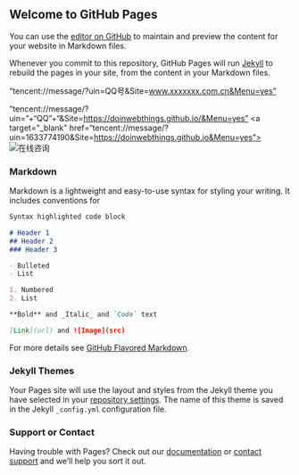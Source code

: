 ## Welcome to GitHub Pages

You can use the [editor on GitHub](https://github.com/doinwebthings/doinwebthings.github.io/edit/master/README.md) to maintain and preview the content for your website in Markdown files.

Whenever you commit to this repository, GitHub Pages will run [Jekyll](https://jekyllrb.com/) to rebuild the pages in your site, from the content in your Markdown files.

“tencent://message/?uin=QQ号&Site=www.xxxxxxx.com.cn&Menu=yes”

“tencent://message/?uin=”+“QQ”+“&Site=https://doinwebthings.github.io/&Menu=yes”
<a target="_blank" href=“tencent://message/?uin=1633774190&Site=https://doinwebthings.github.io&Menu=yes”><img border="0" src="http://wpa.qq.com/pa?p=2::52" alt="在线咨询" title="在线咨询"/></a>
### Markdown

Markdown is a lightweight and easy-to-use syntax for styling your writing. It includes conventions for

```markdown
Syntax highlighted code block

# Header 1
## Header 2
### Header 3

- Bulleted
- List

1. Numbered
2. List

**Bold** and _Italic_ and `Code` text

[Link](url) and ![Image](src)
```

For more details see [GitHub Flavored Markdown](https://guides.github.com/features/mastering-markdown/).

### Jekyll Themes

Your Pages site will use the layout and styles from the Jekyll theme you have selected in your [repository settings](https://github.com/doinwebthings/doinwebthings.github.io/settings). The name of this theme is saved in the Jekyll `_config.yml` configuration file.

### Support or Contact

Having trouble with Pages? Check out our [documentation](https://help.github.com/categories/github-pages-basics/) or [contact support](https://github.com/contact) and we’ll help you sort it out.
